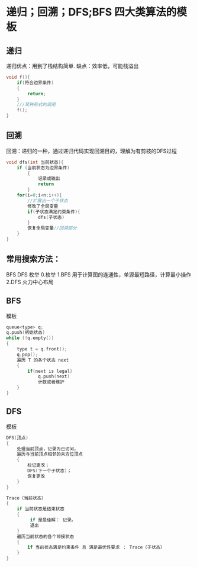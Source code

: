 # 递归；回溯；DFS;BFS 四大类算法的模板

## 递归
递归优点：用到了栈结构简单. 缺点：效率低，可能栈溢出

```c
void f(){
    if(符合边界条件)
    {
        return;
    }
    ///某种形式的调用
    f();
}
```

## 回溯

回溯：递归的一种，通过递归代码实现回溯目的，理解为有剪枝的DFS过程

```c
void dfs(int 当前状态){
    if (当前状态为边界条件)
        {
            记录或输出
            return
        }
    for(i=0;i<n;i++){
        //扩展出一个子状态
        修改了全局变量
        if(子状态满足约束条件){
            dfs(子状态)
        }
        恢复全局变量//回溯部分
    }
}
```
## 常用搜索方法：
BFS DFS 枚举
0.枚举 
1.BFS 用于计算图的连通性，单源最短路径，计算最小操作
2.DFS 火力中心布局

## BFS
模板
```c
queue<type> q;
q.push(初始状态)
while (!q.empty())
{
    type t = q.front();
    q.pop();
    遍历 T 的各个状态 next
    {
        if(next is legal)
            q.push(next)
            计数或者维护
    }
}
```

## DFS
模板
```c
DFS(顶点)
{
    处理当前顶点，记录为已访问，
    遍历与当前顶点相邻的未方位顶点
    {
        标记更改；
        DFS(下一个子状态)；
        恢复更改
    }
}
```

```c
Trace（当前状态） 
{
    if 当前状态是结束状态
    {
         if 是最佳解： 记录。
         退出
    }
    遍历当前状态的各个邻接状态
    {
        if 当前状态满足约束条件 且 满足最优性要求 ： Trace（子状态） 
    } 
}
```
